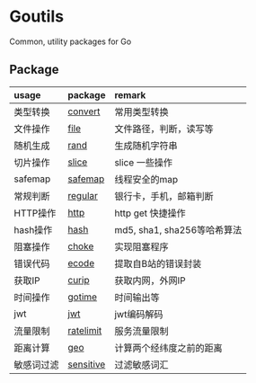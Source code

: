 # Goutils

Common, utility packages for Go


## Package

| usage | package | remark |
| :--- | :--- | :--- |
| 类型转换 | [convert](convert/convert.go) | 常用类型转换 |
| 文件操作 | [file](file/file.go) | 文件路径，判断，读写等 |
| 随机生成 | [rand](rand/rand.go) | 生成随机字符串 |
| 切片操作 | [slice](slice/slice.go) | slice 一些操作 |
| safemap | [safemap](safemap/safemap.go) | 线程安全的map |
| 常规判断 | [regular](regular/regular.go) | 银行卡，手机，邮箱判断 |
| HTTP操作 | [http](http/http.go) | http get 快捷操作 |
| hash操作 | [hash](hash/hash.go) | md5, sha1, sha256等哈希算法 |
| 阻塞操作 | [choke](choke/choke.go) | 实现阻塞程序 |
| 错误代码 | [ecode](ecode/ecode.go) | 提取自B站的错误封装 |
| 获取IP | [curip](curip/curip.go) | 获取内网，外网IP |
| 时间操作 | [gotime](gotime/gotime.go) | 时间输出等 |
| jwt | [jwt](jwt/jwt.go) | jwt编码解码 |
| 流量限制 | [ratelimit](ratelimit/README.md) | 服务流量限制 |
| 距离计算 | [geo](geo/geo.go) | 计算两个经纬度之前的距离 |
| 敏感词过滤 | [sensitive](sensitive/sensitive.go) | 过滤敏感词汇 |
